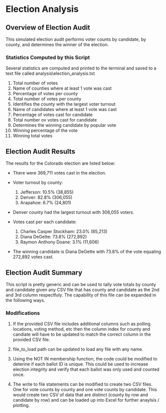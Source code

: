 # Election Analysis
## Overview of Election Audit
This simulated election audit performs voter counts by candidate, by county, and determines the winner of the election. 
### Statistics Computed by this Script
Several statistics are computed and printed to the terminal and saved to a text file called analysis\election_analysis.txt
1. Total number of votes
2. Name of counties where at least 1 vote was cast
3. Percentage of votes per county
4. Total number of votes per county
5. Identifies the county with the largest voter turnout
6. Name of candidates where at least 1 vote was cast
7. Percentage of votes cast for candidate
8. Total number ov votes cast for candidate
9. Determines the winning candidate by popular vote
10. Winning percentage of the vote
11. Winning total votes
## Election Audit Results
The results for the Colorado election are listed below:
* There were 369,711 votes cast in the election.
* Voter turnout by county:

    1. Jefferson: 10.5% (38,855)
    2. Denver: 82.8% (306,055)
    3. Arapahoe: 6.7% (24,801)

*  Denver county had the largest turnout with 306,055 voters.
* Votes cast per each candidate:

    1. Charles Casper Stockham: 23.0% (85,213)
    2. Diana DeGette: 73.8% (272,892)
    3. Raymon Anthony Doane: 3.1% (11,606)

* The winning candidate is Diana DeGette with 73.8% of the vote equaling 272,892 votes cast.

## Election Audit Summary
This script is pretty generic and can be used to tally vote totals by county and candidate given any CSV file that has county and candidate as the 2nd and 3rd column respectfuly. The capability of this file can be expanded in the following ways.

### Modifications
1. If the provided CSV file includes additional columns such as polling locations, voting method, etc then the column index for county and candiate will have to be updated to match the correct column in the provided CSV file.

2. file_to_load path can be updated to load any file with any name.

3. Using the NOT IN membership function, the code could be modified to deterine if each ballot ID is unique. This could be used to increase election integrity and verify that each ballot was only used and counted once.

4. The write to file statements can be modified to create two CSV files. One for vote counts by county and one vote counts by candidate. This would create two CSV of data that are distinct (county by row and candidate by row) and can be loaded up into Excel for further anaylsis / plotting.